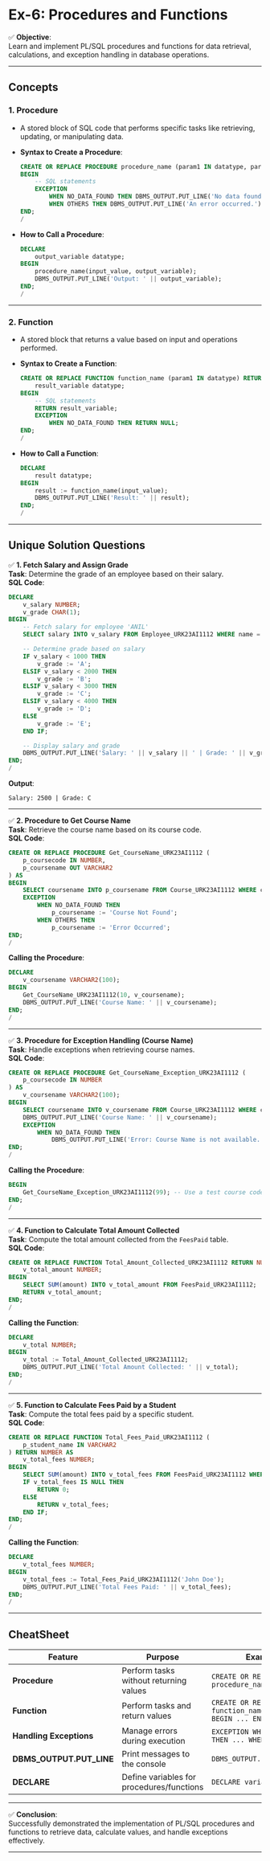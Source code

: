 # Ex-6: Procedures and Functions

✅ **Objective**:  
Learn and implement PL/SQL procedures and functions for data retrieval, calculations, and exception handling in database operations.

---
## **Concepts**

### **1. Procedure**
- A stored block of SQL code that performs specific tasks like retrieving, updating, or manipulating data.  

- **Syntax to Create a Procedure**:  
    ```sql
    CREATE OR REPLACE PROCEDURE procedure_name (param1 IN datatype, param2 OUT datatype) AS
    BEGIN
        -- SQL statements
        EXCEPTION
            WHEN NO_DATA_FOUND THEN DBMS_OUTPUT.PUT_LINE('No data found.');
            WHEN OTHERS THEN DBMS_OUTPUT.PUT_LINE('An error occurred.');
    END;
    / 
    ```

- **How to Call a Procedure**:  
    ```sql
    DECLARE
        output_variable datatype;
    BEGIN
        procedure_name(input_value, output_variable);
        DBMS_OUTPUT.PUT_LINE('Output: ' || output_variable);
    END;
    /
    ```

---

### **2. Function**
- A stored block that returns a value based on input and operations performed.  

- **Syntax to Create a Function**:  
    ```sql
    CREATE OR REPLACE FUNCTION function_name (param1 IN datatype) RETURN datatype AS
        result_variable datatype;
    BEGIN
        -- SQL statements
        RETURN result_variable;
        EXCEPTION
            WHEN NO_DATA_FOUND THEN RETURN NULL;
    END;
    /
    ```

- **How to Call a Function**:  
    ```sql
    DECLARE
        result datatype;
    BEGIN
        result := function_name(input_value);
        DBMS_OUTPUT.PUT_LINE('Result: ' || result);
    END;
    /
    ```

---

## **Unique Solution Questions**

✅ **1. Fetch Salary and Assign Grade**  
**Task**: Determine the grade of an employee based on their salary.  
**SQL Code**:  
```sql
DECLARE
    v_salary NUMBER;
    v_grade CHAR(1);
BEGIN
    -- Fetch salary for employee 'ANIL'
    SELECT salary INTO v_salary FROM Employee_URK23AI1112 WHERE name = 'ANIL';

    -- Determine grade based on salary
    IF v_salary < 1000 THEN
        v_grade := 'A';
    ELSIF v_salary < 2000 THEN
        v_grade := 'B';
    ELSIF v_salary < 3000 THEN
        v_grade := 'C';
    ELSIF v_salary < 4000 THEN
        v_grade := 'D';
    ELSE
        v_grade := 'E';
    END IF;

    -- Display salary and grade
    DBMS_OUTPUT.PUT_LINE('Salary: ' || v_salary || ' | Grade: ' || v_grade);
END;
/
```

**Output**:
```plaintext
Salary: 2500 | Grade: C
```

---

✅ **2. Procedure to Get Course Name**  
**Task**: Retrieve the course name based on its course code.  
**SQL Code**:  
```sql
CREATE OR REPLACE PROCEDURE Get_CourseName_URK23AI1112 (
    p_coursecode IN NUMBER,
    p_coursename OUT VARCHAR2
) AS
BEGIN
    SELECT coursename INTO p_coursename FROM Course_URK23AI1112 WHERE coursecode = p_coursecode;
    EXCEPTION
        WHEN NO_DATA_FOUND THEN
            p_coursename := 'Course Not Found';
        WHEN OTHERS THEN
            p_coursename := 'Error Occurred';
END;
/
```

**Calling the Procedure**:  
```sql
DECLARE
    v_coursename VARCHAR2(100);
BEGIN
    Get_CourseName_URK23AI1112(10, v_coursename);
    DBMS_OUTPUT.PUT_LINE('Course Name: ' || v_coursename);
END;
/
```

---

✅ **3. Procedure for Exception Handling (Course Name)**  
**Task**: Handle exceptions when retrieving course names.  
**SQL Code**:  
```sql
CREATE OR REPLACE PROCEDURE Get_CourseName_Exception_URK23AI1112 (
    p_coursecode IN NUMBER
) AS
    v_coursename VARCHAR2(100);
BEGIN
    SELECT coursename INTO v_coursename FROM Course_URK23AI1112 WHERE coursecode = p_coursecode;
    DBMS_OUTPUT.PUT_LINE('Course Name: ' || v_coursename);
    EXCEPTION
        WHEN NO_DATA_FOUND THEN
            DBMS_OUTPUT.PUT_LINE('Error: Course Name is not available.');
END;
/
```

**Calling the Procedure**:  
```sql
BEGIN
    Get_CourseName_Exception_URK23AI1112(99); -- Use a test course code
END;
/
```

---

✅ **4. Function to Calculate Total Amount Collected**  
**Task**: Compute the total amount collected from the `FeesPaid` table.  
**SQL Code**:  
```sql
CREATE OR REPLACE FUNCTION Total_Amount_Collected_URK23AI1112 RETURN NUMBER AS
    v_total_amount NUMBER;
BEGIN
    SELECT SUM(amount) INTO v_total_amount FROM FeesPaid_URK23AI1112;
    RETURN v_total_amount;
END;
/
```

**Calling the Function**:  
```sql
DECLARE
    v_total NUMBER;
BEGIN
    v_total := Total_Amount_Collected_URK23AI1112;
    DBMS_OUTPUT.PUT_LINE('Total Amount Collected: ' || v_total);
END;
/
```

---

✅ **5. Function to Calculate Fees Paid by a Student**  
**Task**: Compute the total fees paid by a specific student.  
**SQL Code**:  
```sql
CREATE OR REPLACE FUNCTION Total_Fees_Paid_URK23AI1112 (
    p_student_name IN VARCHAR2
) RETURN NUMBER AS
    v_total_fees NUMBER;
BEGIN
    SELECT SUM(amount) INTO v_total_fees FROM FeesPaid_URK23AI1112 WHERE rollno = (SELECT rollno FROM Student_URK23AI1112 WHERE name = p_student_name);
    IF v_total_fees IS NULL THEN
        RETURN 0;
    ELSE
        RETURN v_total_fees;
    END IF;
END;
/
```

**Calling the Function**:  
```sql
DECLARE
    v_total_fees NUMBER;
BEGIN
    v_total_fees := Total_Fees_Paid_URK23AI1112('John Doe');
    DBMS_OUTPUT.PUT_LINE('Total Fees Paid: ' || v_total_fees);
END;
/
```

---

## **CheatSheet**

| **Feature**               | **Purpose**                                     | **Example Syntax**                                                                 |
|----------------------------|------------------------------------------------|------------------------------------------------------------------------------------|
| **Procedure**              | Perform tasks without returning values         | `CREATE OR REPLACE PROCEDURE procedure_name AS BEGIN ... END;`                    |
| **Function**               | Perform tasks and return values                | `CREATE OR REPLACE FUNCTION function_name RETURN datatype AS BEGIN ... END;`       |
| **Handling Exceptions**    | Manage errors during execution                 | `EXCEPTION WHEN NO_DATA_FOUND THEN ... WHEN OTHERS THEN ...;`                      |
| **DBMS_OUTPUT.PUT_LINE**   | Print messages to the console                  | `DBMS_OUTPUT.PUT_LINE('Message');`                                                |
| **DECLARE**                | Define variables for procedures/functions      | `DECLARE variable_name datatype;`                                                 |

---

✅ **Conclusion**:  
Successfully demonstrated the implementation of PL/SQL procedures and functions to retrieve data, calculate values, and handle exceptions effectively.

---
